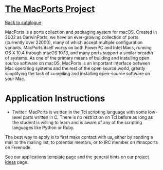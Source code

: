 
# [The MacPorts Project](https://www.macports.org/)

[Back to catalogue](../README.md#the-macports-project)

MacPorts is a ports collection and packaging system for macOS. Created in 2002 as DarwinPorts, we have an ever-growing collection of ports (currently over 22000), many of which accept multiple configuration variants. MacPorts itself works on both PowerPC and Intel Macs, running OS X 10.4 through macOS 10.13, and many ports support a similar breadth of systems.
As one of the primary means of building and installing open source software on macOS, MacPorts is an important interface between Mac operating systems and the rest of the open source world, greatly simplifying the task of compiling and installing open-source software on your Mac.

# Application Instructions

* Twitter: MacPorts is written in the Tcl scripting language with some low-level parts written in C. There is no restriction on Tcl before as long as the student is willing to learn and is aware of any of the scripting languages like Python or Ruby.

The best way to apply is to first make contact with us, either by sending a mail to the mailing list, to potential mentors, or to IRC member on #macports on ​Freenode.

See our applications [template page](https://trac.macports.org/wiki/SummerOfCodeApplicationTemplate) and the general hints on our [project ideas](https://trac.macports.org/wiki/SummerOfCode) page.